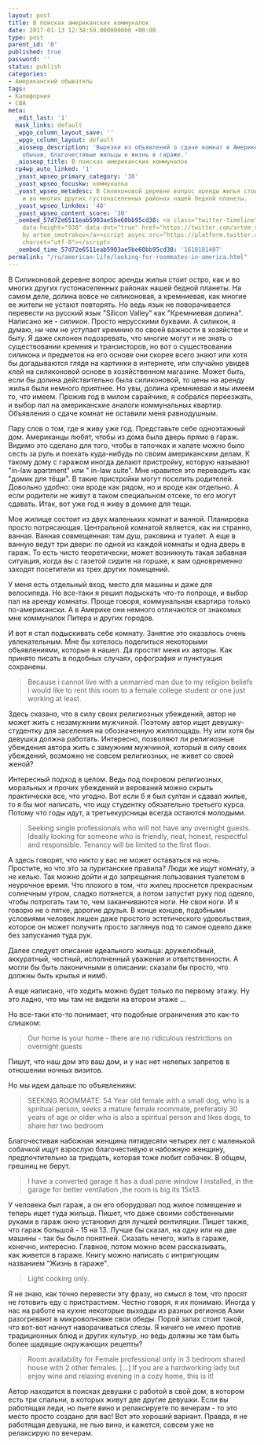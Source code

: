 ```yaml
---
layout: post
title: В поисках американских коммуналок
date: 2017-01-13 12:38:59.000000000 +00:00
type: post
parent_id: '0'
published: true
password: ''
status: publish
categories:
- Американский обыватель
tags:
- Калифорния
- США
meta:
  _edit_last: '1'
  mask_links: default
  _wpgo_column_layout_save: ''
  _wpgo_column_layout: default
  _aioseop_description: 'Вырезки из объявлений о сдаче комнат в Америке: пуританские
    обычаи, благочестивые жильцы и жизнь в гараже.'
  _aioseop_title: В поисках американских коммуналок
  rp4wp_auto_linked: '1'
  _yoast_wpseo_primary_category: '38'
  _yoast_wpseo_focuskw: коммуналка
  _yoast_wpseo_metadesc: В Силиконовой деревне вопрос аренды жилья стоит остро, как
    и во многих других густонаселенных районах нашей бедной планеты.
  _yoast_wpseo_linkdex: '48'
  _yoast_wpseo_content_score: '30'
  _oembed_57d72e6511eab5903ae5be60bb95cd38: <a class="twitter-timeline" data-width="625"
    data-height="938" data-dnt="true" href="https://twitter.com/artem_smotrakov?ref_src=twsrc%5Etfw">Tweets
    by artem_smotrakov</a><script async src="https://platform.twitter.com/widgets.js"
    charset="utf-8"></script>
  _oembed_time_57d72e6511eab5903ae5be60bb95cd38: '1618181407'
permalink: "/ru/american-life/looking-for-roommates-in-america.html"
---
```

В Силиконовой деревне&nbsp;вопрос аренды жилья стоит остро, как и во многих других густонаселенных районах нашей бедной планеты. На самом деле, долина вовсе не силиконовая, а кремниевая, как многие ее жители не устают повторять. Но ведь язык не поворачивается перевести на русский язык&nbsp;"Silicon Valley" как "Кремниевая долина". Написано же - силикон. Просто&nbsp;нерусскими буквами. А силикон, я думаю, ни чем не уступает кремнию по своей важности в хозяйстве и быту. Я даже склонен подозревать, что многие&nbsp;могут и не знать о существовании кремния и транзисторов, но вот о существовании силикона и предметов на его основе они скорее всего знают или хотя бы догадываются глядя на картинки в интернете, или случайно увидев клей на силиконовой основе в хозяйственном магазине. Может&nbsp;быть, если бы долина действительно была силиконовой, то цены на аренду жилья были немного приятнее. Но увы, долина кремниевая и мы имеем то, что имеем. Прожив год в милом сарайчике, я собрался переезжать, и выбор пал на американские аналоги коммунальных квартир. Объявления о сдаче комнат не оставили меня равнодушным.

<!--more-->

Пару слов о том, где я живу уже год. Представьте себе одноэтажный дом. Американцы любят, чтобы из дома была дверь прямо в гараж. Видимо это сделано для того, чтобы в тапочках и халате можно было сесть за руль и поехать куда-нибудь по своим американским делам. К такому дому с гаражом иногда делают пристройку, которую называют "in-law apartment" или " in-law suite". Мне нравится это переводить как "домик для тёщи". В такие пристройки могут поселить родителей. Довольно удобно: они вроде как рядом, но и вроде как отдельно. А если родители не живут в таком специальном отсеке, то его могут сдавать. Итак, вот уже год я живу в домике для тещи.

Мое жилище состоит из двух маленьких комнат и ванной. Планировка просто потрясающая. Центральной комнатой является, как ни странно, ванная. Ванная совмещенная: там душ, раковина и туалет. А еще в ванную ведут три двери: по одной из каждой комнаты и одна дверь в гараж. То есть чисто теоретически, может возникнуть такая забавная ситуация, когда вы с газетой сидите на горшке, к вам одновременно заходят посетители из трех других помещений.

У меня есть отдельный вход, место для машины и даже для велосипеда. Но все-таки я решил подыскать что-то попроще, и выбор пал на аренду комнаты. Проще говоря, коммунальная квартира только по-американски. А в Америке они немного отличаются от знакомых мне коммуналок Питера и других городов.

И вот я стал подыскивать себе комнату. Занятие это оказалось очень увлекательным. Мне бы хотелось поделиться некоторыми объявлениями, которые я нашел. Да простят меня их авторы. Как принято писать в подобных случаях, орфография и пунктуация сохранены.

> Because i cannot live with a unmarried man due to my religion beliefs i would like to rent this room to a female college student or one just working at least.

Здесь сказано, что в силу своих религиозных убеждений, автор не может жить с незамужним мужчиной. Поэтому автор ищет девушку-студентку для заселения на обозначенную жилплощадь. Ну или хотя бы девушка должна работать. Интересно,&nbsp;позволяют ли религиозные убеждения автора жить с замужним мужчиной, который в силу своих убеждений, возможно не совсем религиозных, не живет со своей женой?

Интересный подход в целом. Ведь под покровом религиозных, моральных и прочих убеждений и верований можно скрыть практически все, что угодно. Вот если б я был султан и сдавал жилье, то я бы мог написать, что ищу студентку обязательно третьего курса. Потому что годы идут, а третьекурсницы всегда остаются молодыми.

> Seeking single professionals who will not have any overnight guests. Ideally looking for someone who is friendly, neat, honest, respectful and responsible. Tenancy will be limited to the first floor.

А здесь говорят, что никто у вас не может оставаться на ночь. Простите, но что это за пуританские правила? Люди же ищут комнату, а не келью. Так можно дойти и до запрещения пользования туалетом в неурочное время. Что плохого в том, что жилец проснется прекрасным солнечным утром, сладко потянется, а потом запустит руку под одеяло, чтобы потрогать там то, чем заканчиваются ноги. Не свои ноги. И я говорю не о пятке, дорогие друзья. В конце концов, подобными условиями человек лишен даже простого эстетического удовольствия, которое он может получить просто заглянув под то самое одеяло даже без запускания туда рук.

Далее следует описание идеального жильца: дружелюбный, аккуратный, честный, исполненный уважения и ответственности. А могли бы быть лаконичными в описании: сказали бы просто, что должны быть крылья и нимб.

А еще написано, что ходить можно будет только по первому этажу. Ну это ладно, что мы там не видели на втором этаже ...

Но все-таки кто-то понимает, что подобные ограничения это как-то слишком:

> Our home is your home - there are no ridiculous restrictions on overnight guests

Пишут, что наш дом это ваш дом, и у нас нет нелепых запретов в отношении ночных визитов.

Но мы идем дальше по объявлениям:

> SEEKING ROOMMATE: 54 Year old female with a small dog, who is a spiritual person, seeks a mature female roommate, preferably 30 years of age or older who is also a spiritual person and likes dogs, to share her two bedroom

Благочестивая набожная женщина пятидесяти четырех лет с маленькой собачкой ищут взрослую благочестивую и набожную женщину, предпочтительно за тридцать, которая тоже любит собачек. В общем, грешниц не берут.

> I have a converted garage it has a dual pane window I installed, in the garage for better ventilation ,the room is big its 15x13.

У человека был гараж, а он его оборудовал под жилое помещение и теперь ищет туда жильца. Пишет, что даже своими собственными руками в гараж&nbsp;окно установил для лучшей вентиляции. Пишет также, что гараж большой - 15 на 13. Лучше бы сказал, на одну или на две машины - так бы было понятней. Сказать нечего, жить в гараже, конечно, интересно. Главное, потом можно всем рассказывать, как&nbsp;живется в гараже. Книгу можно написать с интригующим названием "Жизнь в гараже".

> Light cooking only.

Я не знаю, как точно перевести эту фразу, но смысл в том, что просят не готовить еду с пристрастием. Честно говоря, я их понимаю. Иногда у нас на работе на кухне некоторые выходцы из разных регионов Азии разогревают в микроволновке свои обеды. Порой запах стоит такой, что вот-вот начнут наворачиваться слезы. Я ничего не имею против традиционных блюд и других культур, но ведь должны же там быть более щадящие окружающих рецепты?

> Room availability for Female professional only in 3 bedroom shared house with 2 other females. [...]&nbsp;If you are a hardworking lady but enjoy wine and relaxing evening in a cozy home, this is it!

Автор находится в поисках девушки с работой в свой дом, в котором есть три спальни, в которых живут две другие девушки. Если вы работящая леди, но пьете вино и релаксируете по вечерам - то это место просто создано для вас! Вот это хороший вариант. Правда, я не работящая девушка, не пью вино, и кажется, совсем уже не релаксирую по вечерам.

